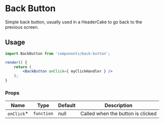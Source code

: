# Back Button

Simple back button, usually used in a HeaderCake to go back to the previous screen.

## Usage

```jsx
import BackButton from 'components/back-button';

render() {
	return (
		<BackButton onClick={ myClickHandler } />
	);
}
```

### Props

| Name        | Type       | Default | Description                       |
| ----------- | ---------- | ------- | --------------------------------- |
| `onClick`\* | `function` | null    | Called when the button is clicked |
